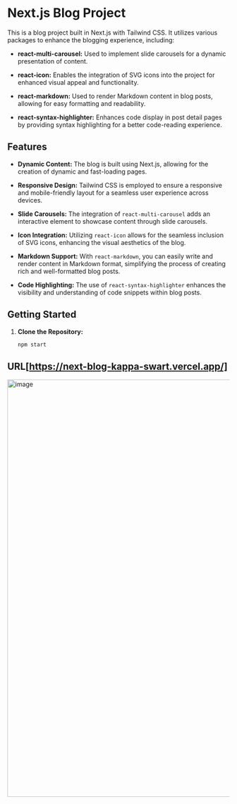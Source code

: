 # Next.js Blog Project

This is a blog project built in Next.js with Tailwind CSS. It utilizes various packages to enhance the blogging experience, including:

- **react-multi-carousel:** Used to implement slide carousels for a dynamic presentation of content.

- **react-icon:** Enables the integration of SVG icons into the project for enhanced visual appeal and functionality.

- **react-markdown:** Used to render Markdown content in blog posts, allowing for easy formatting and readability.

- **react-syntax-highlighter:** Enhances code display in post detail pages by providing syntax highlighting for a better code-reading experience.

## Features

- **Dynamic Content:** The blog is built using Next.js, allowing for the creation of dynamic and fast-loading pages.

- **Responsive Design:** Tailwind CSS is employed to ensure a responsive and mobile-friendly layout for a seamless user experience across devices.

- **Slide Carousels:** The integration of `react-multi-carousel` adds an interactive element to showcase content through slide carousels.

- **Icon Integration:** Utilizing `react-icon` allows for the seamless inclusion of SVG icons, enhancing the visual aesthetics of the blog.

- **Markdown Support:** With `react-markdown`, you can easily write and render content in Markdown format, simplifying the process of creating rich and well-formatted blog posts.

- **Code Highlighting:** The use of `react-syntax-highlighter` enhances the visibility and understanding of code snippets within blog posts.

## Getting Started

1. **Clone the Repository:**
   ```bash
   npm start

## URL[https://next-blog-kappa-swart.vercel.app/]

<img width="946" alt="image" src="https://github.com/yana-an-dev/next-blog/assets/37002930/fa223751-2fc7-4283-9db8-478023c0b299">
